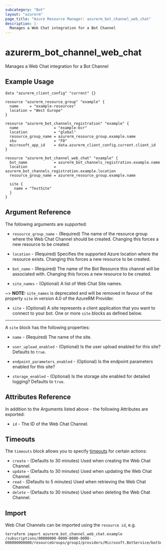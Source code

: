 ```yaml
---
subcategory: "Bot"
layout: "azurerm"
page_title: "Azure Resource Manager: azurerm_bot_channel_web_chat"
description: |-
  Manages a Web Chat integration for a Bot Channel
---
```


# azurerm_bot_channel_web_chat

Manages a Web Chat integration for a Bot Channel

## Example Usage

```hcl
data "azurerm_client_config" "current" {}

resource "azurerm_resource_group" "example" {
  name     = "example-resources"
  location = "West Europe"
}

resource "azurerm_bot_channels_registration" "example" {
  name                = "example-bcr"
  location            = "global"
  resource_group_name = azurerm_resource_group.example.name
  sku                 = "F0"
  microsoft_app_id    = data.azurerm_client_config.current.client_id
}

resource "azurerm_bot_channel_web_chat" "example" {
  bot_name            = azurerm_bot_channels_registration.example.name
  location            = azurerm_bot_channels_registration.example.location
  resource_group_name = azurerm_resource_group.example.name

  site {
    name = "TestSite"
  }
}
```

## Argument Reference

The following arguments are supported:

* `resource_group_name` - (Required) The name of the resource group where the Web Chat Channel should be created. Changing this forces a new resource to be created.

* `location` - (Required) Specifies the supported Azure location where the resource exists. Changing this forces a new resource to be created.

* `bot_name` - (Required) The name of the Bot Resource this channel will be associated with. Changing this forces a new resource to be created.

* `site_names` - (Optional) A list of Web Chat Site names.

~> **NOTE:** `site_names` is deprecated and will be removed in favour of the property `site` in version 4.0 of the AzureRM Provider.

* `site` - (Optional) A site represents a client application that you want to connect to your bot. One or more `site` blocks as defined below.

---

A `site` block has the following properties:

* `name` - (Required) The name of the site.

* `user_upload_enabled` - (Optional) Is the user upload enabled for this site? Defaults to `true`.

* `endpoint_parameters_enabled` - (Optional) Is the endpoint parameters enabled for this site?

* `storage_enabled` - (Optional) Is the storage site enabled for detailed logging? Defaults to `true`.

## Attributes Reference

In addition to the Arguments listed above - the following Attributes are exported:

* `id` - The ID of the Web Chat Channel.

## Timeouts

The `timeouts` block allows you to specify [timeouts](https://www.terraform.io/language/resources/syntax#operation-timeouts) for certain actions:

* `create` - (Defaults to 30 minutes) Used when creating the Web Chat Channel.
* `update` - (Defaults to 30 minutes) Used when updating the Web Chat Channel.
* `read` - (Defaults to 5 minutes) Used when retrieving the Web Chat Channel.
* `delete` - (Defaults to 30 minutes) Used when deleting the Web Chat Channel.

## Import

Web Chat Channels can be imported using the `resource id`, e.g.

```shell
terraform import azurerm_bot_channel_web_chat.example /subscriptions/00000000-0000-0000-0000-000000000000/resourceGroups/group1/providers/Microsoft.BotService/botServices/botService1/channels/WebChatChannel
```
